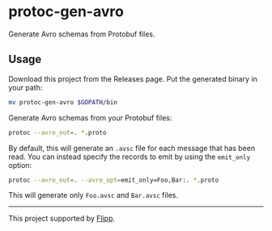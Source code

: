 # protoc-gen-avro
Generate Avro schemas from Protobuf files.

## Usage

Download this project from the Releases page. Put the generated binary in your path:

```bash
mv protoc-gen-avro $GOPATH/bin
```

Generate Avro schemas from your Protobuf files:

```bash
protoc --avro_out=. *.proto
```

By default, this will generate an `.avsc` file for each message that has been read. You can instead specify the records to emit by using the `emit_only` option:

```bash
protoc --avro_out=. --avro_opt=emit_only=Foo,Bar:. *.proto
```

This will generate only `Foo.avsc` and `Bar.avsc` files.

---

This project supported by [Flipp](https://corp.flipp.com/).
